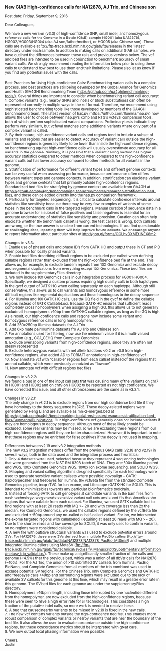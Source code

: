
<b>New GIAB High-confidence calls for NA12878, AJ Trio, and Chinese son</b><br />

<sub>Post date: Friday, September 9, 2016</sub>

<sub>Dear Colleagues,</sub>

<sub>We have a new version (v3.3) of high-confidence SNP, small indel, and homozygous reference calls for the Genome in a Bottle (GIAB) sample HG001 (aka NA12878), HG002/HG003/HG004 (aka AJ son/father/mother), or HG005 (aka Chinese son).  These calls are available at ftp://ftp-trace.ncbi.nlm.nih.gov/giab/ftp/release/ in the 'latest' directory under each sample. In addition to making calls on additional GIAB samples, we have outlined the differences between these calls and previous versions below. The vcf and bed files are intended to be used in conjunction to benchmark accuracy of small variant calls.  We strongly recommend reading the information below prior to using these calls to understand how best to use them and their limitations.  Please also let us know if you find any potential issues with the calls.</sub>

<sub>Best Practices for Using High-confidence Calls:</sub>
<sub>Benchmarking variant calls is a complex process, and best practices are still being developed by the Global Alliance for Genomics and Health (GA4GH) Benchmarking Team (https://github.com/ga4gh/benchmarking-tools/).  Several things are important to consider when benchmarking variant call accuracy:</sub> <br />
<sub>1. Complex variants (e.g., nearby SNPs and indels or block substitutions) can often be represented correctly in multiple ways in the vcf format.  Therefore, we recommend using sophisticated benchmarking tools like those developed by members of the GA4GH benchmarking team.  The latest version of hap.py (https://github.com/Illumina/hap.py) now allows the user to choose between hap.py’s xcmp and RTG’s vcfeval comparison tools, both of which perform sophisticated variant comparisons.  Preliminary tests indicate they perform very similarly, but vcfeval matches some additional variants where only part of a complex variant is called.</sub><br />
<sub>2. By their nature, high-confidence variant calls and regions tend to include a subset of variants and regions that are easier to detect.  Accuracy of variant calls outside the high-confidence regions is generally likely to be lower than inside the high-confidence regions, so benchmarking against high-confidence calls will usually overestimate accuracy for all variants in the genome.  Similarly, it is possible that a variant calling method has higher accuracy statistics compared to other methods when compared to the high-confidence variant calls but has lower accuracy compared to other methods for all variants in the genome.</sub><br />
<sub>3. Stratification of performance for different variant types and different genome contexts can be very useful when assessing performance, because performance often differs between variant types and genome contexts.  In addition, stratification can elucidate variant types and genome contexts that fall primarily outside high-confidence regions.  Standardized bed files for stratifying by genome context are available from GA4GH at https://github.com/ga4gh/benchmarking-tools/tree/master/resources/stratification-bed-files, and these can be added directly into the hap.py comparison framework. </sub><br />
<sub>4. Particularly for targeted sequencing, it is critical to calculate confidence intervals around statistics like sensitivity because there may be very few examples of variants of some types in the benchmark calls in the targeted regions.
Manual curation of sequence data in a genome browser for a subset of false positives and false negatives is essential for an accurate understanding of statistics like sensitivity and precision.  Curation can often help elucidate whether the benchmark callset is wrong, the test callset is wrong, both callsets are wrong, or the true answer is unclear from current technologies.  If you find questionable or challenging sites, reporting them will help improve future callsets.  We encourage anyone to report information about particular sites at http://goo.gl/forms/OCUnvDXMEt1NEX8m2. </sub><br />

<sub>Changes in v3.3:</sub><br />
<sub>1.	Enable use of phased calls and phase ID’s from GATK-HC and output these in GT and PID when possible for locally phased variants</sub><br />
<sub>2.	Enable bed files describing difficult regions to be excluded per callset when defining callable regions rather than excluded from the high-confidence bed file at the end.  This allows us, for example, to exclude tandem repeats from 10X Genomics and exclude decoy and segmental duplications from everything except 10X Genomics. These bed files are included in the supplementaryFiles directory</sub><br />
<sub>3.	We now include 10X Genomics calls in our integration process for HG001-HG004.  Specifically, we designed a custom process requiring high quality calls in both haplotypes in the gvcf output of GATK-HC when calling separately on each haplotype. Although still conservative, this allows us to call variants and homozygous reference in some more difficult regions like segmental duplications and those homologous to the decoy sequence</sub><br />
<sub>4.	For Illumina and 10X GATK-HC calls, use the GQ field in the gvcf to define the callable regions instead of GATK CallableLoci.  Because GATK-HC ensures that sufficient reads completely cross homopolymers when assigning a high GQ, this allows us to not generally exclude all homopolymers >10bp from GATK-HC callable regions, as long as the GQ is high.  As a result, our high-confidence calls and regions now include some variant and homozygous reference calls in long homopolymers.</sub><br />
<sub>5.	Add 250x250bp Illumina datasets for AJ Trio</sub><br />
<sub>6.	Add 6kb mate pair Illumina datasets fro AJ Trio and Chinese son</sub><br />
<sub>7.	For annotations used for filtering, now use the minimum value if it is a multi-valued annotation (e.g., CGA_CEHQ from Complete Genomics)</sub><br />
<sub>8.	Exclude overlapping variants from high-confidence regions, since they are often not ideally represented</sub><br />
<sub>9.	Exclude heterozygous variants with net allele fractions <0.2 or >0.8 from high-confidence regions. Also added AD to FORMAT annotations in high-confidence vcf</sub><br />
<sub>10.	Now annotate vcf with “callable” regions from each callset instead of the regions that are not callable, which were previously annotated as “lowcov”</sub><br />
<sub>11.	Now annotate vcf with difficult regions bed files</sub><br />

<sub>Changes in v3.2.2:</sub><br />
<sub>We found a bug in one of the input call sets that was causing many of the variants on chr7 in HG001 and HG002 and on chr9 on HG002 to be reported as not high confidence.  We have corrected this issue, and all other chromosomes are the same as in v3.2.1.</sub>

<sub>Changes in v3.2.1:</sub><br />
<sub>The only change in v3.2.1 is to exclude regions from our high confidence bed file if they have homology to the decoy sequence hs37d5.  These decoy-related regions were generated by Heng Li and are available as mm-2-merged.bed at https://github.com/ga4gh/benchmarking-tools/tree/master/resources/stratification-bed-files/SegmentalDuplications. Our high-confidence vcf generally does not include variants if they are homologous to decoy sequence. Although most of these likely should be excluded, some real variants may be missed, so we are excluding these regions from our high-confidence regions until they are better characterized. However, it is important to note that these regions may be enriched for false positives if the decoy is not used in mapping.</sub>

<sub>Differences between v2.19 and v3.2 integration methods</sub><br />
<sub>The new v3.2 integration methods differ from the previous GIAB calls (v2.18 and v2.19) in several ways, both in the data used and the integration process and heuristics:</sub><br />
<sub>1. Only 4 datasets were used, selected because they represent 4 sequencing technologies that were generated from the NIST RM 8398 batch of DNA.  They are: 300x Illumina paired end WGS, 100x Complete Genomics WGS, 1000x Ion exome sequencing, and SOLID WGS.</sub><br />
<sub>2. Mapping and variant calling algorithms designed specifically for each technology were used to generate sensitive variant callsets where possible: novoalign + GATK-haplotypecaller and freebayes for Illumina, the vcfBeta file from the standard Complete Genomics pipeline, tmap+TVC for Ion exome, and Lifescope+GATK-HC for SOLID.  This is intended to minimize bias towards any particular bioinformatics toolchain.</sub><br />
<sub>3. Instead of forcing GATK to call genotypes at candidate variants in the bam files from each technology, we generate sensitive variant call sets and a bed file that describes the regions that were callable from each dataset.  For Illumina, we used GATK callable loci to find regions with at least 20 reads with MQ >= 20 and with coverage less than 2x the median.  For Complete Genomics, we used the callable regions defined by the vcfBeta file and excluded +-50bp around any no-called or half-called variant.  For Ion, we intersected the exome targeted regions with callableloci (requiring at least 20 reads with MQ >= 20).  Due to the shorter reads and low coverage for SOLID, it was only used to confirm variants, so no regions were considered callable.</sub><br />
<sub>4. A new file with putative structural variants was used to exclude potential errors around SVs.  For NA12878, these were SVs derived from multiple PacBio callers (ftp://ftp-trace.ncbi.nlm.nih.gov/giab/ftp/data/NA12878/NA12878_PacBio_MtSinai/) and multiple integrated illumina callers using MetaSV (ftp://ftp-trace.ncbi.nlm.nih.gov/giab/ftp/technical/svclassify_Manuscript/Supplementary_Information/metasv_trio_validation/).  These make up a significantly smaller fraction of the calls and genome (~4.5%) than the previous bed, which was a union of all dbVar calls for NA12878 (~10%). For the AJ Trio, the union of >10 submitted SV callsets from Illumina, PacBio, BioNano, and Complete Genomics from all members of the trio combined was used to exclude potential SV regions.  For the Chinese Trio, only Complete Genomics and GATK-HC and freebayes calls >49bp and surrounding regions were excluded due to the lack of available SV callsets for this genome at this time, which may result in a greater error rate in this genome.  The SV bed files for each genome are under the supplementaryFiles directory.</sub><br />
<sub>5. Homopolymers >10bp in length, including those interrupted by one nucleotide different from the homopolymer, are now excluded from the high-confidence regions, because these were seen to have a high error rate for all technologies.  This constitutes a high fraction of the putative indel calls, so more work is needed to resolve these.</sub><br />
<sub>6. A bug that caused nearby variants to be missed in v2.19 is fixed in the new calls.</sub><br />
<sub>7. The new vcf contains variants outside the high-confidence bed file.  This enables more robust comparison of complex variants or nearby variants that are near the boundary of the bed file.  It also allows the user to evaluate concordance outside the high-confidence regions, but these concordance metrics should be interpreted with great care.</sub><br />
<sub>8. We now output local phasing information when possible.</sub><br />

<sub>Cheers,</sub><br />
<sub>Justin</sub>


